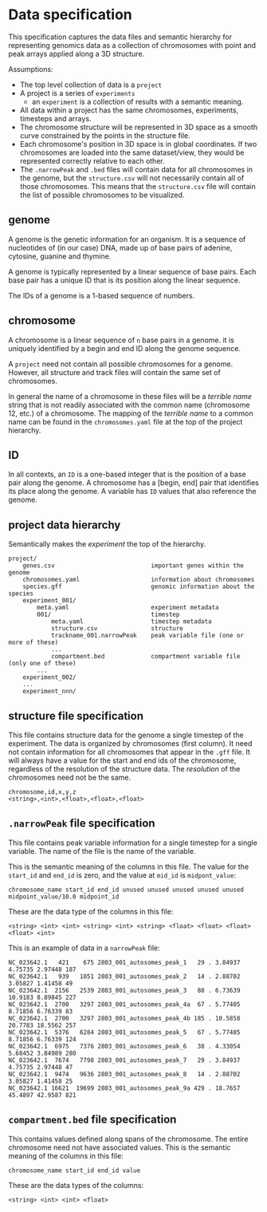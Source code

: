 # Data specification

This specification captures the data files and semantic hierarchy for representing genomics 
data as a collection of chromosomes with point and peak arrays applied along a 3D structure.

Assumptions:
- The top level collection of data is a `project`
- A project is a series of `experiments` 
    - an `experiment` is a collection of results with a semantic meaning.
- All data within a project has the same chromosomes, experiments, timesteps and arrays.
- The chromosome structure will be represented in 3D space as a smooth curve constrained 
  by the points in the structure file.
- Each chromosome's position in 3D space is in global coordinates. If two chromosomes are 
  loaded into the same dataset/view, they would be represented correctly relative to each other.
- The `.narrowPeak` and `.bed` files will contain data for all chromosomes in the genome, but
  the `structure.csv` will not necessarily contain all of those chromosomes. This means that the
  `structure.csv` file will contain the list of possible chromosomes to be visualized.

## genome

A genome is the genetic information for an organism. It is a sequence of nucleotides of
(in our case) DNA, made up of base pairs of adenine, cytosine, guanine and thymine.

A genome is typically represented by a linear sequence of base pairs. Each base pair has
a unique ID that is its position along the linear sequence.

The IDs of a genome is a 1-based sequence of numbers.

## chromosome

A chromosome is a linear sequence of `n` base pairs in a genome. it is uniquely identified
by a begin and end ID along the genome sequence.

A `project` need not contain all possible chromosomes for a genome. However, all structure
and track files will contain the same set of chromosomes.

In general the name of a chromosome in these files will be a *terrible name* string that 
is not readily associated with the common name (chromosome 12, etc.) of a chromosome. The 
mapping of the *terrible name* to a common name can be found in the `chromosomes.yaml` file
at the top of the project hierarchy.


## ID

In all contexts, an `ID` is a one-based integer that is the position of a base pair along
the genome. A chromosome has a [begin, end] pair that identifies its place along the
genome. A variable has `ID` values that also reference the genome. 

## project data hierarchy 

Semantically makes the *experiment* the top of the hierarchy.

```
project/
    genes.csv                           important genes within the genome 
    chromosomes.yaml                    information about chromosomes
    species.gff                         genomic information about the species
    experiment_001/
        meta.yaml                       experiment metadata
        001/                            timestep
            meta.yaml                   timestep metadata
            structure.csv               structure
            trackname_001.narrowPeak    peak variable file (one or more of these)
            ...
            compartment.bed             compartment variable file (only one of these)
        ...
    experiment_002/
    ...
    experiment_nnn/
```

## structure file specification

This file contains structure data for the genome a single timestep of the experiment.
The data is organized by chromosomes (first column). It need not contain information for
all chromosomes that appear in the `.gff` file. It will always have a value for the start
and end ids of the chromosome, regardless of the resolution of the structure data. 
The *resolution* of the chromosomes need not be the same.

```
chromosome,id,x,y,z
<string>,<int>,<float>,<float>,<float>
```


## `.narrowPeak` file specification

This file contains peak variable information for a single timestep for a single variable.
The name of the file is the name of the variable.

This is the semantic meaning of the columns in this file. The value for the `start_id` and
`end_id` is zero, and the value at `mid_id` is `midpont_value`:

```
chromosome_name start_id end_id unused unused unused unused unused midpoint_value/10.0 midpoint_id
```

These are the data type of the columns in this file:

```
<string> <int> <int> <string> <int> <string> <float> <float> <float> <float> <int>
```

This is an example of data in a `narrowPeak` file:

```
NC_023642.1   421    675 2803_001_autosomes_peak_1   29 . 3.84937 4.75735 2.97448 187
NC_023642.1   939   1051 2803_001_autosomes_peak_2   14 . 2.88702 3.05827 1.41458 49
NC_023642.1  2156   2539 2803_001_autosomes_peak_3   88 . 6.73639 10.9183 8.89845 227
NC_023642.1  2700   3297 2803_001_autosomes_peak_4a  67 . 5.77405 8.71856 6.76339 83
NC_023642.1  2700   3297 2803_001_autosomes_peak_4b 185 . 10.5858 20.7783 18.5562 257
NC_023642.1  5376   6284 2803_001_autosomes_peak_5   67 . 5.77405 8.71856 6.76339 124
NC_023642.1  6975   7376 2803_001_autosomes_peak_6   38 . 4.33054 5.68452 3.84989 280
NC_023642.1  7674   7798 2803_001_autosomes_peak_7   29 . 3.84937 4.75735 2.97448 47
NC_023642.1  9474   9636 2803_001_autosomes_peak_8   14 . 2.88702 3.05827 1.41458 25
NC_023642.1 16621  19699 2803_001_autosomes_peak_9a 429 . 18.7657 45.4897 42.9587 821
```

## `compartment.bed` file specification

This contains values defined along spans of the chromosome. The entire chromosome need not
have associated values. This is the semantic meaning of the columns in this file:

```
chromosome_name start_id end_id value
```

These are the data types of the columns:

```
<string> <int> <int> <float>
```
